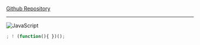 [Github Repository](https://github.com/RussellAbraham/javascript/)

<hr>

![JavaScript](https://s3-us-west-2.amazonaws.com/s.cdpn.io/1674766/javascript.png)

```javascript
; ! (function(){ })();
```
